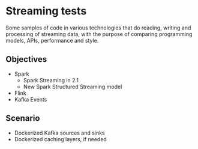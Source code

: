 Streaming tests
==============

Some samples of code in various technologies that do reading, writing and processing of streaming data, with the purpose
of comparing programming models, APIs, performance and style.

## Objectives

* Spark
  * Spark Streaming in 2.1
  * New Spark Structured Streaming model
* Flink
* Kafka Events

## Scenario

* Dockerized Kafka sources and sinks
* Dockerized caching layers, if needed

